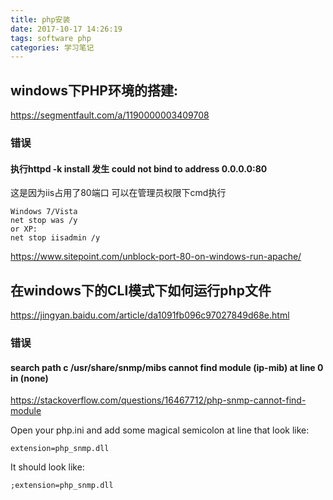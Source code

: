 ```yaml
---
title: php安装
date: 2017-10-17 14:26:19
tags: software php
categories: 学习笔记
---
```


## windows下PHP环境的搭建:
https://segmentfault.com/a/1190000003409708

<!--more-->

### 错误

#### 执行httpd -k install 发生 could not bind to address 0.0.0.0:80
这是因为iis占用了80端口
可以在管理员权限下cmd执行
```
Windows 7/Vista
net stop was /y
or XP:
net stop iisadmin /y
```
https://www.sitepoint.com/unblock-port-80-on-windows-run-apache/

## 在windows下的CLI模式下如何运行php文件
https://jingyan.baidu.com/article/da1091fb096c97027849d68e.html


### 错误
#### search path c /usr/share/snmp/mibs cannot find module (ip-mib) at line 0 in (none)
https://stackoverflow.com/questions/16467712/php-snmp-cannot-find-module

  Open your php.ini and add some magical semicolon at line that look like:
  ```
  extension=php_snmp.dll
  ```
  It should look like:
  ```
  ;extension=php_snmp.dll
  ```

